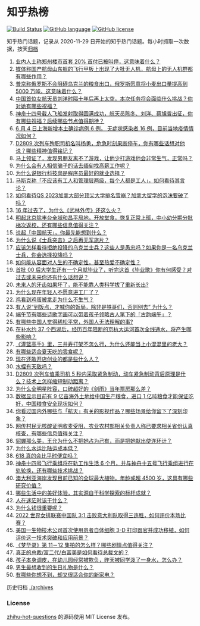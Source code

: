 # 知乎热榜
[![Build Status](https://github.com/ToWeLong/zhihu-hot-questions/workflows/CI/badge.svg)](https://github.com/ToWeLong/zhihu-hot-questions/actions)
[![GitHub language](https://img.shields.io/badge/language-golang-orange.svg)](https://golang.org/)
[![GitHub license](https://img.shields.io/github/license/ToWeLong/zhihu-hot-questions)](https://github.com/ToWeLong/zhihu-hot-questions/blob/main/LICENSE)

知乎热门话题，记录从 2020-11-29 日开始的知乎热门话题。每小时抓取一次数据，按天[归档](./archives)

<!-- BEGIN -->

1. [业内人士称郑州楼市首套  20% 首付已被叫停，这意味着什么？](https://www.zhihu.com/question/535705715)
1. [媒体称国产航母山东舰的飞行甲板上出现了大批无人机，航母上的无人机群都有哪些作用？](https://www.zhihu.com/question/536001906)
1. [普京称俄罗斯不会阻碍乌克兰的粮食出口，俄罗斯愿意将小麦出口量提高到 5000 万吨，这意味着什么？](https://www.zhihu.com/question/536007614)
1. [中国首位女航天员刘洋时隔十年后再上太空，本次任务将会面临什么挑战？你对她有哪些祝福？](https://www.zhihu.com/question/536011868)
1. [神舟十四号载人飞船发射取得圆满成功，航天员陈冬、刘洋、蔡旭哲出征，你有哪些祝福？后续哪些节点值得期待？](https://www.zhihu.com/question/536004111)
1. [6 月 4 日上海新增本土确诊病例 6 例， 无症状感染者 16 例，目前当地疫情情况如何？](https://www.zhihu.com/question/536135696)
1. [D2809 次列车殉职司机名叫杨勇，危急时刻果断停车，你有哪些话想对他说？哪些精神值得铭记？](https://www.zhihu.com/question/536060569)
1. [马上领证了，发现男朋友离不了游戏，让他少打游戏他会非常生气，正常吗？](https://www.zhihu.com/question/533306641)
1. [为什么会有人相信骗子的话去缅甸找高薪工作呢？](https://www.zhihu.com/question/518459639)
1. [为什么说银行科技岗是程序员最好的就业选择？](https://www.zhihu.com/question/380468704)
1. [马斯克称「不应该有工人和管理层两级，每个人都是工人」，如何看待其言论？](https://www.zhihu.com/question/536030561)
1. [如何看待QS 2023加拿大部分顶尖大学排名雪崩？加拿大留学的泡沫要破了吗？](https://www.zhihu.com/question/535994709)
1. [16 年过去了，为什么《武林外传》还这么火？](https://www.zhihu.com/question/288826549)
1. [明起北京除丰台全域和昌平局地，开放堂食，恢复正常上班，中小幼分期分批梯次返校，还有哪些信息值得关注？](https://www.zhihu.com/question/536148667)
1. [说起「中国航天」，你最先能想到什么？](https://www.zhihu.com/question/519359221)
1. [为什么说《士兵突击》之后再无军旅片？](https://www.zhihu.com/question/21982582)
1. [应该怎样看待拒绝投降的乌克兰士兵？这些人是愚忠吗？如果你是一名乌克兰士兵，你会选择投降吗？](https://www.zhihu.com/question/518670835)
1. [如何能从容面对人生的不确定性，甚至热爱不确定性？](https://www.zhihu.com/question/47719253)
1. [首批 00 后大学生还有一个月就毕业了，听完这首《毕业歌》你有何感受？对过去或未来你还有什么话想说？](https://www.zhihu.com/question/535083843)
1. [未来人的牙齿如果坏了，能不能靠人类科学拔了重新长出?](https://www.zhihu.com/question/534914840)
1. [为什么现在年轻人不愿意进工厂了？](https://www.zhihu.com/question/428318508)
1. [鸡看到鸡蛋被拿走为什么不生气？](https://www.zhihu.com/question/24728044)
1. [有人说“到饭点，才喊你的饭局，除非是铁哥们，否则别去” 为什么？](https://www.zhihu.com/question/424940007)
1. [端午节有哪些诗歌字画可以带着孩子领略古人笔下的「古韵端午」？](https://www.zhihu.com/question/535291986)
1. [有哪些中国人觉得稀松平常，外国人无法理解的事?](https://www.zhihu.com/question/435879884)
1. [在补水约 37 个西湖后，经历百年阻断的京杭大运河首次全线通水，将产生哪些影响？](https://www.zhihu.com/question/535768408)
1. [《灌篮高手》里，三井寿打架不怎么行，为什么还能当上小混混里的老大？](https://www.zhihu.com/question/31119836)
1. [有哪些适合夏天吃的零食呢？](https://www.zhihu.com/question/532045791)
1. [现在还敢开店创业的都是些什么人？](https://www.zhihu.com/question/402883947)
1. [水蛭有天敌吗？](https://www.zhihu.com/question/401825970)
1. [D2809 次列车值乘司机 5 秒内采取紧急制动，动车紧急制动背后原理是什么？技术上怎样缩短制动距离？](https://www.zhihu.com/question/536040394)
1. [为什么全明星阵容，口碑超好的《剑雨》当年票房那么差？](https://www.zhihu.com/question/534559799)
1. [数据显示目前有 9 亿亩海外土地给中国生产粮食，进口 1 亿吨粮食才能保证吃好，中国粮食安全现状如何？](https://www.zhihu.com/question/535663756)
1. [你看过国内外哪些与「航天」有关的影视作品？哪些场景给你留下了深刻印象？](https://www.zhihu.com/question/527649852)
1. [网传村民无核酸证明收麦受阻，农业农村部相关负责人称已要求相关省份认真核查，有哪些信息值得关注？](https://www.zhihu.com/question/536000737)
1. [貂蝉那么美，王允为什么不把她占为己有，而是把她献出使连环计？](https://www.zhihu.com/question/365579996)
1. [为什么水运比陆运成本低？](https://www.zhihu.com/question/29457053)
1. [618 真的会比平时便宜吗？](https://www.zhihu.com/question/461815435)
1. [神舟十四号飞行乘组将在轨工作生活 6 个月，并与神舟十五号飞行乘组进行在轨轮换，还有哪些技术挑战？](https://www.zhihu.com/question/536004742)
1. [澳大利亚海岸发现目前已知的全球最大植物，年龄或超 4500 岁，这具有哪些研究价值？](https://www.zhihu.com/question/535619955)
1. [哪些生活中的美好体验，其实源自于科学探索的标杆成就？](https://www.zhihu.com/question/535881051)
1. [人在迷茫时该干什么？](https://www.zhihu.com/question/22321313)
1. [为什么钱很重要呢？](https://www.zhihu.com/question/532075074)
1. [2022 世界女排联赛中国队 3:1 击败意大利队取得三连胜，如何评价本场比赛？](https://www.zhihu.com/question/536077526)
1. [美国一生物技术公司首次使用患者自体细胞 3-D 打印器官并成功移植，如何评价这一技术突破和应用前景？](https://www.zhihu.com/question/535825218)
1. [《梦华录》第 11－12 集拍的怎么样？哪些剧情点值得关注？](https://www.zhihu.com/question/536065255)
1. [真正的总裁/富二代/白富美是如何看待总裁文的？](https://www.zhihu.com/question/35439807)
1. [孩子本身调皮，在幼儿园经常被欺负，昨天被同学泼了一身水，怎么办？](https://www.zhihu.com/question/520679758)
1. [男生最想收到的生日礼物是什么？](https://www.zhihu.com/question/20235357)
1. [有哪些你想不到，却又很适合你的新家电？](https://www.zhihu.com/question/535887063)

<!-- END -->

历史归档 [./archives](./archives)


### License
[zhihu-hot-questions](https://github.com/towelong/zhihu-hot-questions) 的源码使用 MIT License 发布。